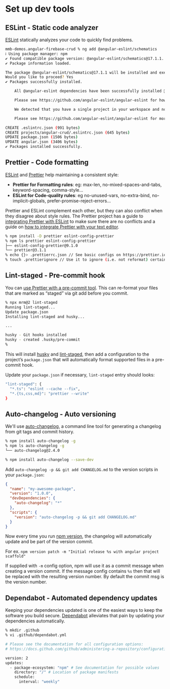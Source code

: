 # Set up dev tools

## ESLint - Static code analyzer

[ESLint](https://eslint.org/) statically analyzes your code to quickly find problems.

```sh
mmb-demos.angular-firebase-crud % ng add @angular-eslint/schematics
ℹ Using package manager: npm
✔ Found compatible package version: @angular-eslint/schematics@17.1.1.
✔ Package information loaded.

The package @angular-eslint/schematics@17.1.1 will be installed and executed.
Would you like to proceed? Yes
✔ Packages successfully installed.

    All @angular-eslint dependencies have been successfully installed 🎉

    Please see https://github.com/angular-eslint/angular-eslint for how to add ESLint configuration to your project.

    We detected that you have a single project in your workspace and no existing linter wired up, so we are configuring ESLint for you automatically.

    Please see https://github.com/angular-eslint/angular-eslint for more information.

CREATE .eslintrc.json (991 bytes)
CREATE projects/angular-crud/.eslintrc.json (645 bytes)
UPDATE package.json (1506 bytes)
UPDATE angular.json (3406 bytes)
✔ Packages installed successfully.
```

## Prettier - Code formatting

[ESLint] and [Prettier] help maintaining a consistent style:

- **Prettier for Formatting rules**: eg: max-len, no-mixed-spaces-and-tabs, keyword-spacing, comma-style…
- **ESLint for Code-quality rules**: eg no-unused-vars, no-extra-bind, no-implicit-globals, prefer-promise-reject-errors…

Prettier and ESLint complement each other, but they can also conflict when they disagree about style rules. The Prettier project has a guide to [integrating Prettier with ESLint](https://prettier.io/docs/en/integrating-with-linters.html) to make sure there are no conflicts and a guide on [how to integrate Prettier with your text editor](https://prettier.io/docs/en/editors.html).

```sh
% npm install -D prettier eslint-config-prettier
% npm ls prettier eslint-config-prettier
├── eslint-config-prettier@9.1.0
└── prettier@3.1.1
% echo {}> .prettierrc.json // See basic configs on https://prettier.io/docs/en/configuration.html
% touch .prettierignore // Use it to ignore (i.e. not reformat) certain files and folders
```

## Lint-staged - Pre-commit hook

You can [use Prettier with a pre-commit tool](https://prettier.io/docs/en/precommit.html). This can re-format your files that are marked as “staged” via git add before you commit.

```sh
% npx mrm@2 lint-staged
Running lint-staged...
Update package.json
Installing lint-staged and husky...

...

husky - Git hooks installed
husky - created .husky/pre-commit
%
```

This will install [husky](https://github.com/typicode/husky) and [lint-staged](https://github.com/okonet/lint-staged), then add a configuration to the project’s `package.json` that will automatically format supported files in a pre-commit hook.

Update your `package.json` if necessary, `lint-staged` entry should looks:

```sh
"lint-staged": {
  "*.ts": "eslint --cache --fix",
  "*.{ts,css,md}": "prettier --write"
}
```

## Auto-changelog - Auto versioning

We'll use [auto-changelog](https://github.com/cookpete/auto-changelog), a command line tool for generating a changelog from git tags and commit history.

```sh
% npm install auto-changelog -g
% npm ls auto-changelog -g
└── auto-changelog@2.4.0

% npm install auto-changelog --save-dev
```

Add `auto-changelog -p && git add CHANGELOG.md` to the version scripts in your `package.json`:

```json
{
  "name": "my-awesome-package",
  "version": "1.0.0",
  "devDependencies": {
    "auto-changelog": "*"
  },
  "scripts": {
    "version": "auto-changelog -p && git add CHANGELOG.md"
  }
}
```

Now every time you run [npm version](https://docs.npmjs.com/cli/version), the changelog will automatically update and be part of the version commit.

For ex. `npm version patch -m "Initial release %s with angular project scaffold"`

If supplied with `-m` config option, npm will use it as a commit message when creating a version commit. If the message config contains `%s` then that will be replaced with the resulting version number. By default the commit msg is the version number.

## Dependabot - Automated dependency updates

Keeping your dependencies updated is one of the easiest ways to keep the software you build secure. [Dependabot](https://michaelcurrin.github.io/dev-cheatsheets/cheatsheets/version-control/github/dependabot.html) alleviates that pain by updating your dependencies automatically.

```sh
% mkdir .github
% vi .github/dependabot.yml

# Please see the documentation for all configuration options:
# https://docs.github.com/github/administering-a-repository/configuration-options-for-dependency-updates

version: 2
updates:
  - package-ecosystem: "npm" # See documentation for possible values
    directory: "/" # Location of package manifests
    schedule:
      interval: "weekly"
```

[ESLint]: https://eslint.org/
[Prettier]: https://prettier.io/

